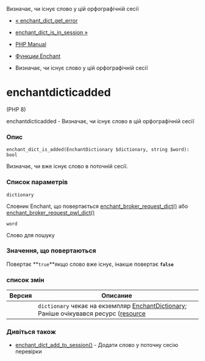 Визначає, чи існує слово у цій орфографічній сесії

-   [« enchant\_dict\_get\_error](function.enchant-dict-get-error.html)
    
-   [enchant\_dict\_is\_in\_session »](function.enchant-dict-is-in-session.html)
    
-   [PHP Manual](index.html)
    
-   [Функции Enchant](ref.enchant.html)
    
-   Визначає, чи існує слово у цій орфографічній сесії
    

# enchantdictісadded

(PHP 8)

enchantdictісadded - Визначає, чи існує слово в цій орфографічній сесії

### Опис

```methodsynopsis
enchant_dict_is_added(EnchantDictionary $dictionary, string $word): bool
```

Визначає, чи вже існує слово в поточній сесії.

### Список параметрів

`dictionary`

Словник Enchant, що повертається [enchant\_broker\_request\_dict()](function.enchant-broker-request-dict.html) або [enchant\_broker\_request\_pwl\_dict()](function.enchant-broker-request-pwl-dict.html)

`word`

Слово для пошуку

### Значення, що повертаються

Повертає **`true`**якщо слово вже існує, інакше повертає **`false`**

### список змін

| Версия | Описание                                                                                                                                              |
|--------|-------------------------------------------------------------------------------------------------------------------------------------------------------|
|        | `dictionary` чекає на екземпляр [EnchantDictionary](class.enchantdictionary.html); Раніше очікувався ресурс ([resource](language.types.resource.html) |

### Дивіться також

-   [enchant\_dict\_add\_to\_session()](function.enchant-dict-add-to-session.html) - Додати слово у поточну сесію перевірки